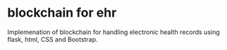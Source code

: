 # blockchain for ehr

Implemenation of blockchain for handling electronic health records using flask, html, CSS and Bootstrap.

